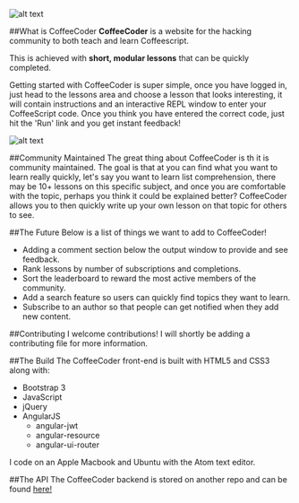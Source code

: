 ![alt text](http://i.imgur.com/2OuRSnq.png "CoffeeCoder landing page.")

##What is CoffeeCoder
**CoffeeCoder** is a website for the hacking community to both teach and learn Coffeescript.

This is achieved with **short, modular lessons** that can be quickly completed.

Getting started with CoffeeCoder is super simple, once you have logged in, just head to the lessons area and choose a lesson that looks interesting, it will contain instructions and an interactive REPL window to enter your CoffeeScript code. Once you think you have entered the correct code, just hit the 'Run' link and you get instant feedback!

![alt text](http://i.imgur.com/h3gsMK6.png "Interactive REPL.")

##Community Maintained
The great thing about CoffeeCoder is th it is community maintained. The goal is that at you can find what you want to learn really quickly, let's say you want to learn list comprehension, there may be 10+ lessons on this specific subject, and once you are comfortable with the topic, perhaps you think it could be explained better? CoffeeCoder allows you to then quickly write up your own lesson on that topic for others to see.

##The Future
Below is a list of things we want to add to CoffeeCoder!
* Adding a comment section below the output window to provide and see feedback.
* Rank lessons by number of subscriptions and completions.
* Sort the leaderboard to reward the most active members of the community.
* Add a search feature so users can quickly find topics they want to learn.
* Subscribe to an author so that people can get notified when they add new content.

##Contributing
I welcome contributions! I will shortly be adding a contributing file for more information.

##The Build
The CoffeeCoder front-end is built with HTML5 and CSS3 along with:
* Bootstrap 3
* JavaScript
* jQuery
* AngularJS
  * angular-jwt
  * angular-resource
  * angular-ui-router

I code on an Apple Macbook and Ubuntu with the Atom text editor.

##The API
The CoffeeCoder backend is stored on another repo and can be found [here!](https://github.com/phobos101/CoffeeCoder-API)
